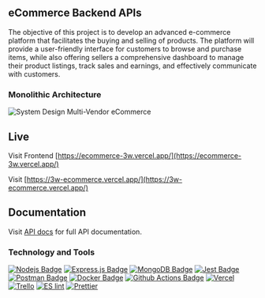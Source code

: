## eCommerce Backend APIs

The objective of this project is to develop an advanced e-commerce platform that facilitates the buying and selling of products. The platform will provide a user-friendly interface for customers to browse and purchase items, while also offering sellers a comprehensive dashboard to manage their product listings, track sales and earnings, and effectively communicate with customers.

### Monolithic Architecture

![System Design Multi-Vendor eCommerce](https://github.com/hossainchisty/eCommerce-Backend-API/assets/62835101/8e56d397-e2d3-48ac-9eb1-8c24c9163323)



## **Live**

Visit Frontend [https://ecommerce-3w.vercel.app/](https://ecommerce-3w.vercel.app/)

Visit [https://3w-ecommerce.vercel.app/](https://3w-ecommerce.vercel.app/)

## **Documentation**

Visit [API docs](./docs/api-docs.md) for full API documentation.

### Technology and Tools

[![Nodejs Badge](https://img.shields.io/badge/-Nodejs-3C873A?style=for-the-badge&labelColor=black&logo=node.js&logoColor=3C873A)](#) [![Express.js Badge](https://img.shields.io/badge/Express.js-000000?style=for-the-badge&logo=express&logoColor=white)](#) [![MongoDB Badge](https://img.shields.io/badge/MongoDB-4EA94B?style=for-the-badge&logo=mongodb&logoColor=white)](#) [![Jest Badge](https://img.shields.io/badge/Jest-C21325?style=for-the-badge&logo=jest&logoColor=white)](#) [![Postman Badge](https://img.shields.io/badge/Postman-FF6C37?style=for-the-badge&logo=Postman&logoColor=white)](#) [![Docker Badge](https://img.shields.io/badge/Docker-2CA5E0?style=for-the-badge&logo=docker&logoColor=white)](#) [![Github Actions Badge](https://img.shields.io/badge/Github%20Actions-282a2e?style=for-the-badge&logo=githubactions&logoColor=367cfe)](#) [![Vercel](https://img.shields.io/badge/Vercel-000000?style=for-the-badge&logo=vercel&logoColor=white)](#) [![Trello](https://img.shields.io/badge/Trello-0052CC?style=for-the-badge&logo=trello&logoColor=white)](#) [![ES lint](https://img.shields.io/badge/eslint-3A33D1?style=for-the-badge&logo=eslint&logoColor=white)](#) [![Prettier](https://img.shields.io/badge/prettier-1A2C34?style=for-the-badge&logo=prettier&logoColor=F7BA3E)](#)

